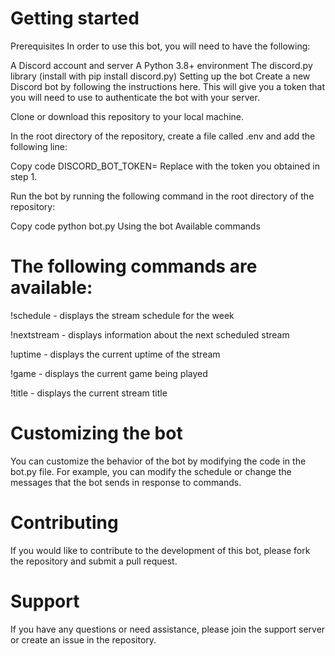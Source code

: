 # Getting started
Prerequisites
In order to use this bot, you will need to have the following:

A Discord account and server
A Python 3.8+ environment
The discord.py library (install with pip install discord.py)
Setting up the bot
Create a new Discord bot by following the instructions here. This will give you a token that you will need to use to authenticate the bot with your server.

Clone or download this repository to your local machine.

In the root directory of the repository, create a file called .env and add the following line:

Copy code
DISCORD_BOT_TOKEN=<your bot token>
Replace <your bot token> with the token you obtained in step 1.

Run the bot by running the following command in the root directory of the repository:

Copy code
python bot.py
Using the bot
Available commands

# The following commands are available:

!schedule - displays the stream schedule for the week

!nextstream - displays information about the next scheduled stream

!uptime - displays the current uptime of the stream

!game - displays the current game being played

!title - displays the current stream title

# Customizing the bot

You can customize the behavior of the bot by modifying the code in the bot.py file. For example, you can modify the schedule or change the messages that the bot sends in response to commands.

# Contributing

If you would like to contribute to the development of this bot, please fork the repository and submit a pull request.

# Support

If you have any questions or need assistance, please join the support server or create an issue in the repository.
